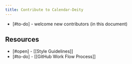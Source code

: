 ```yaml
---
title: Contribute to Calendar-Deity
---
```


- [#to-do] - welcome new contributors (in this document)

## Resources

- [#open] - [[Style Guidelines]]
- [#to-do] -  [[GitHub Work Flow Process]]

